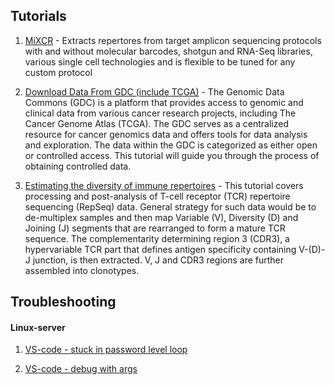 ## Tutorials ##

1. [MiXCR](/Tutorials%20&%20Troubleshooting/All/mixcr_manual.md) - Extracts repertores from target amplicon sequencing protocols with and without molecular barcodes, 
shotgun and RNA-Seq libraries, various single cell technologies and is flexible to be tuned for any custom protocol
2. [Download Data From GDC (include TCGA)](/Tutorials%20&%20Troubleshooting/All/Download_data_from_GDC.md) - The Genomic Data Commons (GDC) is a platform that provides access to genomic and clinical data from various cancer research projects, including The Cancer Genome Atlas (TCGA). The GDC serves as a centralized resource for cancer genomics data and offers tools for data analysis and exploration. The data within the GDC is categorized as either open or controlled access. This tutorial will guide you through the process of obtaining controlled data.

3. [Estimating the diversity of immune repertoires](https://repseq-tutorial.readthedocs.io/en/latest/index.html) - This tutorial covers processing and post-analysis of T-cell receptor (TCR) repertoire sequencing (RepSeq) data. General strategy for such data would be to de-multiplex samples and then map Variable (V), Diversity (D) and Joining (J) segments that are rearranged to form a mature TCR sequence. The complementarity determining region 3 (CDR3), a hypervariable TCR part that defines antigen specificity containing V-(D)-J junction, is then extracted. V, J and CDR3 regions are further assembled into clonotypes.


## Troubleshooting ###

#### Linux-server
1. [VS-code - stuck in password level loop](/Tutorials%20&%20Troubleshooting/All/Stuck_Password_Issue_in_VS_Code.md)

2. [VS-code - debug with args](/Tutorials%20&%20Troubleshooting/All/Debuging_with_Args_in_VS_Code.md)
